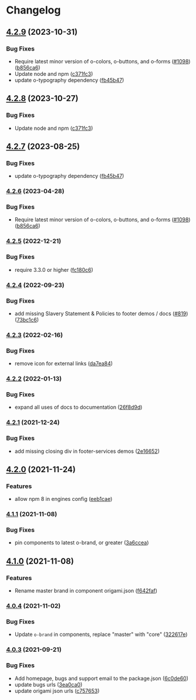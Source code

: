 # Changelog

## [4.2.9](https://github.com/Financial-Times/origami/compare/o-footer-services-v4.2.8...o-footer-services-v4.2.9) (2023-10-31)


### Bug Fixes

* Require latest minor version of o-colors, o-buttons, and o-forms ([#1098](https://github.com/Financial-Times/origami/issues/1098)) ([b856ca6](https://github.com/Financial-Times/origami/commit/b856ca66c9ec555f3c70833ffa35cb05cd19841f))
* Update node and npm ([c371fc3](https://github.com/Financial-Times/origami/commit/c371fc3f7f2d66266dbca95862ecef3ddeb1f339))
* update o-typography dependency  ([fb45b47](https://github.com/Financial-Times/origami/commit/fb45b47274241ea828f7dd50233441a76a215a51))

## [4.2.8](https://github.com/Financial-Times/origami/compare/o-footer-services-v4.2.7...o-footer-services-v4.2.8) (2023-10-27)


### Bug Fixes

* Update node and npm ([c371fc3](https://github.com/Financial-Times/origami/commit/c371fc3f7f2d66266dbca95862ecef3ddeb1f339))

## [4.2.7](https://github.com/Financial-Times/origami/compare/o-footer-services-v4.2.6...o-footer-services-v4.2.7) (2023-08-25)


### Bug Fixes

* update o-typography dependency  ([fb45b47](https://github.com/Financial-Times/origami/commit/fb45b47274241ea828f7dd50233441a76a215a51))

### [4.2.6](https://www.github.com/Financial-Times/origami/compare/o-footer-services-v4.2.5...o-footer-services-v4.2.6) (2023-04-28)


### Bug Fixes

* Require latest minor version of o-colors, o-buttons, and o-forms ([#1098](https://www.github.com/Financial-Times/origami/issues/1098)) ([b856ca6](https://www.github.com/Financial-Times/origami/commit/b856ca66c9ec555f3c70833ffa35cb05cd19841f))

### [4.2.5](https://www.github.com/Financial-Times/origami/compare/o-footer-services-v4.2.4...o-footer-services-v4.2.5) (2022-12-21)


### Bug Fixes

* require 3.3.0 or higher ([fc180c6](https://www.github.com/Financial-Times/origami/commit/fc180c619755daa1b7bfe65509f354cf0de113bf))

### [4.2.4](https://www.github.com/Financial-Times/origami/compare/o-footer-services-v4.2.3...o-footer-services-v4.2.4) (2022-09-23)


### Bug Fixes

* add missing Slavery Statement & Policies to footer demos / docs ([#819](https://www.github.com/Financial-Times/origami/issues/819)) ([73bc1c6](https://www.github.com/Financial-Times/origami/commit/73bc1c6e3e75a677602fd3051c4ea9f9f72f360d))

### [4.2.3](https://www.github.com/Financial-Times/origami/compare/o-footer-services-v4.2.2...o-footer-services-v4.2.3) (2022-02-16)


### Bug Fixes

* remove icon for external links ([da7ea84](https://www.github.com/Financial-Times/origami/commit/da7ea8441f16db163e4459183d263cefea40e6b6))

### [4.2.2](https://www.github.com/Financial-Times/origami/compare/o-footer-services-v4.2.1...o-footer-services-v4.2.2) (2022-01-13)


### Bug Fixes

* expand all uses of docs to documentation ([26f8d9d](https://www.github.com/Financial-Times/origami/commit/26f8d9d8cbbe3e78902d8c3951b37e08150a77bd))

### [4.2.1](https://www.github.com/Financial-Times/origami/compare/o-footer-services-v4.2.0...o-footer-services-v4.2.1) (2021-12-24)


### Bug Fixes

* add missing closing div in footer-services demos ([2e16652](https://www.github.com/Financial-Times/origami/commit/2e16652170ebffaffb4a95c0de57e050c8bb2a9d))

## [4.2.0](https://www.github.com/Financial-Times/origami/compare/o-footer-services-v4.1.1...o-footer-services-v4.2.0) (2021-11-24)


### Features

* allow npm 8 in engines config ([eeb1cae](https://www.github.com/Financial-Times/origami/commit/eeb1cae6e7f0379e647f2b41240b1f294997d528))

### [4.1.1](https://www.github.com/Financial-Times/origami/compare/o-footer-services-v4.1.0...o-footer-services-v4.1.1) (2021-11-08)


### Bug Fixes

* pin components to latest o-brand, or greater ([3a6ccea](https://www.github.com/Financial-Times/origami/commit/3a6ccea1e838e4a2003322ca1f855d0b87b26b60))

## [4.1.0](https://www.github.com/Financial-Times/origami/compare/o-footer-services-v4.0.4...o-footer-services-v4.1.0) (2021-11-08)


### Features

* Rename master brand in component origami.json ([f642faf](https://www.github.com/Financial-Times/origami/commit/f642faf0574d84ea8185b56e6090c8015def27e6))

### [4.0.4](https://www.github.com/Financial-Times/origami/compare/o-footer-services-v4.0.3...o-footer-services-v4.0.4) (2021-11-02)


### Bug Fixes

* Update `o-brand` in components, replace "master" with "core" ([322617e](https://www.github.com/Financial-Times/origami/commit/322617ea80f30a6825d9c36872e05574b871ea82))

### [4.0.3](https://www.github.com/Financial-Times/origami/compare/o-footer-services-v4.0.2...o-footer-services-v4.0.3) (2021-09-21)


### Bug Fixes

* Add homepage, bugs and support email to the package.json ([6c0de60](https://www.github.com/Financial-Times/origami/commit/6c0de60ebd6e64c4dd16d000fcc6b79412ce30f4))
* update bugs urls ([3ea0ca0](https://www.github.com/Financial-Times/origami/commit/3ea0ca03bcb6e55142a77387ad0fff5ddf056d44))
* update origami json urls ([c757653](https://www.github.com/Financial-Times/origami/commit/c7576532b5a14f0462d5346dfb63238be025602e))
